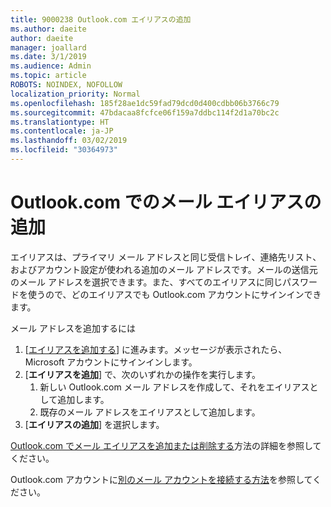 ```yaml
---
title: 9000238 Outlook.com エイリアスの追加
ms.author: daeite
author: daeite
manager: joallard
ms.date: 3/1/2019
ms.audience: Admin
ms.topic: article
ROBOTS: NOINDEX, NOFOLLOW
localization_priority: Normal
ms.openlocfilehash: 185f28ae1dc59fad79dcd0d400cdbb06b3766c79
ms.sourcegitcommit: 47bdacaa8fcfce06f159a7ddbc114f2d1a70bc2c
ms.translationtype: HT
ms.contentlocale: ja-JP
ms.lasthandoff: 03/02/2019
ms.locfileid: "30364973"
---
```

# <a name="add-an-email-alias-in-outlookcom"></a>Outlook.com でのメール エイリアスの追加

エイリアスは、プライマリ メール アドレスと同じ受信トレイ、連絡先リスト、およびアカウント設定が使われる追加のメール アドレスです。メールの送信元のメール アドレスを選択できます。また、すべてのエイリアスに同じパスワードを使うので、どのエイリアスでも Outlook.com アカウントにサインインできます。

メール アドレスを追加するには

1. [[エイリアスを追加する](https://go.microsoft.com/fwlink/p/?linkid=864833)] に進みます。メッセージが表示されたら、Microsoft アカウントにサインインします。
2. [**エイリアスを追加**] で、次のいずれかの操作を実行します。
    1. 新しい Outlook.com メール アドレスを作成して、それをエイリアスとして追加します。
    2. 既存のメール アドレスをエイリアスとして追加します。
3. [**エイリアスの追加**] を選択します。

[Outlook.com でメール エイリアスを追加または削除する](https://support.office.com/article/459b1989-356d-40fa-a689-8f285b13f1f2)方法の詳細を参照してください。  

Outlook.com アカウントに[別のメール アカウントを接続する方法](https://support.office.com/article/c5224df4-5885-4e79-91ba-523aa743f0ba)を参照してください。